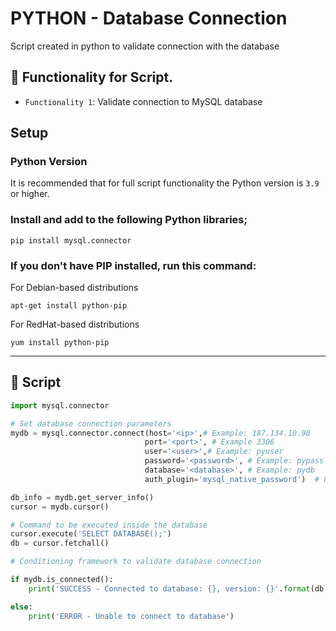 <h1 align="left"> PYTHON - Database Connection </h1>

Script created in python to validate connection with the database

## :snake: Functionality for Script.

- `Functionality 1`: Validate connection to MySQL database

## Setup

### Python Version

It is recommended that for full script functionality the Python version is `3.9` or higher.

### Install and add to the following Python libraries;

```MySQL Connector
pip install mysql.connector
```

### If you don't have PIP installed, run this command:

For Debian-based distributions
```
apt-get install python-pip
```
For RedHat-based distributions
```
yum install python-pip
```

<hr>



## :snake: Script

```python
import mysql.connector

# Set database connection parameters
mydb = mysql.connector.connect(host='<ip>',# Example: 187.134.10.98
                              port='<port>', # Example 3306
                              user='<user>',# Example: pyuser
                              password='<password>', # Example: pypass
                              database='<database>', # Example: pydb
                              auth_plugin='mysql_native_password')  # Plugin for active connections (Linux), if you use non-native connections, delete this line

db_info = mydb.get_server_info()
cursor = mydb.cursor()

# Command to be executed inside the database
cursor.execute('SELECT DATABASE();')
db = cursor.fetchall()

# Conditioning framework to validate database connection

if mydb.is_connected():
    print('SUCCESS - Connected to database: {}, version: {}'.format(db, db_info))

else:
    print('ERROR - Unable to connect to database')

```
